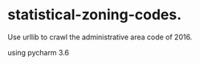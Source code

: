 # statistical-zoning-codes.
Use urllib to crawl the administrative area code of 2016.

using pycharm 3.6
